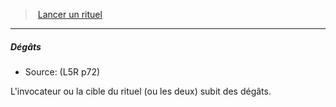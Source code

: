 ﻿---
!Generic
Id: l5r_rituals_hd.md#dégâts
ParentLink: l5r_rituals_hd.md#lancer-un-rituel
Name: Dégâts
ParentName: Lancer un rituel
NameLevel: 5
Source: (L5R p72)
Attributes: {}
---
> [Lancer un rituel](hd_l5r_rituals.md)

---

##### Dégâts

- Source: (L5R p72)

L'invocateur ou la cible du rituel (ou les deux) subit des dégâts.

